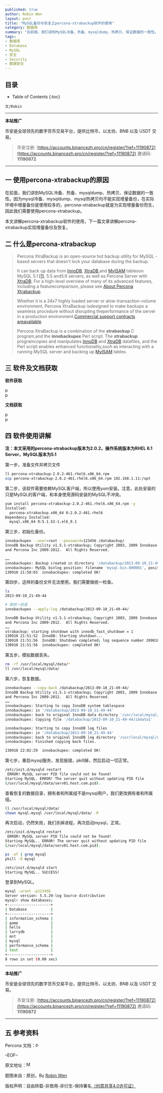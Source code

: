 ```yaml
---
published: true
author: Robin Wen
layout: post
title: "MySQL备份与恢复之percona-xtrabackup软件的使用"
category: 数据库
summary: "在前面，我们讲到MySQL冷备、热备、mysqldump、热拷贝、保证数据的一致性。因为mysql冷备、mysqldump、mysql热拷贝均不能实现增量备份，在实际环境中增量备份是使用较多的，percona-xtrabackup就是为实现增量备份而生，因此我们需要使用percona-xtrabackup。在前面，我们讲到MySQL冷备、热备、mysqldump、热拷贝、保证数据的一致性。因为mysql冷备、mysqldump、mysql热拷贝均不能实现增量备份，在实际环境中增量备份是使用较多的，percona-xtrabackup就是为实现增量备份而生，因此我们需要使用percona-xtrabackup。"
tags:
- 数据库
- Database
- MySQL
- 安全
- Security
- 数据安全
---
```


## 目录 ##

* Table of Contents
{:toc}

`文/Robin`

***

**本站推广**

币安是全球领先的数字货币交易平台，提供比特币、以太坊、BNB 以及 USDT 交易。

> 币安注册: [https://accounts.binancezh.pro/cn/register/?ref=11190872](https://accounts.binancezh.pro/cn/register/?ref=11190872)
> 邀请码: **11190872**

***

## 一 使用percona-xtrabackup的原因 ##

在前面，我们讲到MySQL冷备、热备、mysqldump、热拷贝、保证数据的一致性。因为mysql冷备、mysqldump、mysql热拷贝均不能实现增量备份，在实际环境中增量备份是使用较多的，percona-xtrabackup就是为实现增量备份而生，因此我们需要使用percona-xtrabackup。

本文讲解percona-xtrabackup软件的使用，下一篇文章讲解percona-xtrabackup实现增量备份及恢复。

## 二 什么是percona-xtrabackup ##

> Percona XtraBackup is an open-source hot backup utility for MySQL -based servers that doesn’t lock your database during the backup.
>
> It can back up data from <a href="http://www.percona.com/doc/percona-xtrabackup/2.1/glossary.html#term-innodb" target="_blank">InnoDB</a>, <a href="http://www.percona.com/doc/percona-xtrabackup/2.1/glossary.html#term-xtradb" target="_blank">XtraDB</a>,and <a href="http://www.percona.com/doc/percona-xtrabackup/2.1/glossary.html#term-myisam" target="_blank">MyISAM</a> tableson MySQL 5.1 <a href="http://www.percona.com/doc/percona-xtrabackup/2.1/#n-1" target="_blank">[1]</a>, 5.5 and5.6 servers, as well as Percona Server with <a href="http://www.percona.com/doc/percona-xtrabackup/2.1/glossary.html#term-xtradb" target="_blank">XtraDB</a>. For a high-level overview of many of its advanced features, including a featurecomparison, please see <a href="http://www.percona.com/doc/percona-xtrabackup/2.1/intro.html" target="_blank">About Percona Xtrabackup</a>.
>
> Whether it is a 24x7 highly loaded server or alow-transaction-volume environment, Percona XtraBackup isdesigned to make backups a seamless procedure without disrupting theperformance of the server in a production environment.<a href="http://www.percona.com/services/mysql-support" target="_blank">Commercial support contracts areavailable</a>.
>
> Percona XtraBackup is a combination of the **xtrabackup** C program,and the **innobackupex** Perl script. The **xtrabackup** programcopies and manipulates <a href="http://www.percona.com/doc/percona-xtrabackup/2.1/glossary.html#term-innodb" target="_blank">InnoDB</a> and <a href="http://www.percona.com/doc/percona-xtrabackup/2.1/glossary.html#term-xtradb" target="_blank">XtraDB</a> datafiles, and the Perl script enables enhanced functionality,such as interacting with a running MySQL server and backing up <a href="http://www.percona.com/doc/percona-xtrabackup/2.1/glossary.html#term-myisam" target="_blank">MyISAM</a> tables.

## 三 软件及文档获取 ##

**软件获取**

<a href="http://www.percona.com/software/percona-xtrabackup/downloads" target="_blank"><img src="https://cdn.dbarobin.com/18VTVkQ.jpg" title="percona-xtrabackup" height="16px" width="16px" border="0" alt="percona-xtrabackup" /></a> <br/>
<a href="http://download.csdn.net/detail/wentasy/6638171" target="_blank"><img src="https://cdn.dbarobin.com/BROigUO.jpg" title="percona-xtrabackup" height="16px" width="16px" border="0" alt="percona-xtrabackup" /></a>

**文档获取**

<a href="http://www.percona.com/doc/percona-xtrabackup/2.1/" target="_blank"><img src="https://cdn.dbarobin.com/18VTVkQ.jpg" title="percona-xtrabackup" height="16px" width="16px" border="0" alt="percona-xtrabackup" /></a> <br/>
<a href="http://download.csdn.net/detail/wentasy/6638029" target="_blank"><img src="https://cdn.dbarobin.com/BROigUO.jpg" title="percona-xtrabackup" height="16px" width="16px" border="0" alt="percona-xtrabackup" /></a>

## 四 软件使用讲解 ##

**注：本文采用的percona-xtrabackup版本为2.0.2，操作系统版本为RHEL 6.1 Server，MySQL版本为5.1**

第一步，准备文件并拷贝文件

``` bash
ll percona-xtrabackup-2.0.2-461.rhel6.x86_64.rpm
scp percona-xtrabackup-2.0.2-461.rhel6.x86_64.rpm 192.168.1.11:/opt
```

第二步，该软件需要依赖MySQL客户端，所以使用yum安装。注意，此处安装的只是MySQL的客户端，和本身使用源码安装的MySQL不冲突。

``` bash
yum install percona-xtrabackup-2.0.2-461.rhel6.x86_64.rpm -y
Installed:
  percona-xtrabackup.x86_64 0:2.0.2-461.rhel6
Dependency Installed:
  mysql.x86_64 0:5.1.52-1.el6_0.1
```

第三步，初始化备份。

``` bash
innobackupex --user=root --password=123456 /databackup/
InnoDB Backup Utility v1.5.1-xtrabackup; Copyright 2003, 2009 Innobase Oy
and Percona Inc 2009-2012.  All Rights Reserved.

……
innobackupex: Backup created in directory '/databackup/2013-09-10_21-49-44'
innobackupex: MySQL binlog position: filename 'mysql-bin.000001', position 7312
130910 21:50:03  innobackupex: completed OK!
```

第四步，这样的备份文件无法使用，我们需要做统一检查。

``` bash
ls
2013-09-10_21-49-44

# 做统一检查
innobackupex --apply-log /databackup/2013-09-10_21-49-44/

InnoDB Backup Utility v1.5.1-xtrabackup; Copyright 2003, 2009 Innobase Oy
and Percona Inc 2009-2012.  All Rights Reserved.
……
xtrabackup: starting shutdown with innodb_fast_shutdown = 1
130910 21:51:52  InnoDB: Starting shutdown...
130910 21:51:56  InnoDB: Shutdown completed; log sequence number 2098188
130910 21:51:56  innobackupex: completed OK!
```

第五步，模拟数据丢失。

``` bash
rm -rf /usr/local/mysql/data/*
ll /usr/local/mysql/data/
```

第六步，恢复数据。

``` bash
innobackupex --copy-back /databackup/2013-09-10_21-49-44/
InnoDB Backup Utility v1.5.1-xtrabackup; Copyright 2003, 2009 Innobase Oy
and Percona Inc 2009-2012.  All Rights Reserved.
……
innobackupex: Starting to copy InnoDB system tablespace
innobackupex: in '/databackup/2013-09-10_21-49-44'
innobackupex: back to original InnoDB data directory '/usr/local/mysql/data'
innobackupex: Copying file '/databackup/2013-09-10_21-49-44/ibdata1'

innobackupex: Starting to copy InnoDB log files
innobackupex: in '/databackup/2013-09-10_21-49-44'
innobackupex: back to original InnoDB log directory '/usr/local/mysql/data'
innobackupex: Finished copying back files.

130910 22:02:29  innobackupex: completed OK!
```

第七步，重启mysql服务，发现报错，pkill掉，然后启动一切正常。

``` bash
/etc/init.d/mysqld restart
 ERROR! MySQL server PID file could not be found!
Starting MySQL. ERROR! The server quit without updating PID file
(/usr/local/mysql/data/serv01.host.com.pid).
```

查看恢复的数据目录，拥有者和所属组不是mysql用户，我们更改拥有者和所属组。
``` bash
ll /usr/local/mysql/data/
chown mysql.mysql /usr/local/mysql/data/ -R
```

再次启动，仍然失败，我们杀掉进程，再次启动mysql，正常。

``` bash
/etc/init.d/mysqld restart
 ERROR! MySQL server PID file could not be found!
Starting MySQL.. ERROR! The server quit without updating PID file
(/usr/local/mysql/data/serv01.host.com.pid).

ps -ef | grep mysql
pkill -9 mysql

/etc/init.d/mysqld start
Starting MySQL.. SUCCESS!
```

登录到MySQL。

``` bash
mysql -uroot -p123456
Server version: 5.5.29-log Source distribution
mysql> show databases;
+--------------------+
| Database           |
+--------------------+
| information_schema |
| game               |
| hello              |
| larrydb            |
| mnt                |
| mysql              |
| performance_schema |
| test               |
+--------------------+
8 rows in set (0.00 sec)

```

***

**本站推广**

币安是全球领先的数字货币交易平台，提供比特币、以太坊、BNB 以及 USDT 交易。

> 币安注册: [https://accounts.binancezh.pro/cn/register/?ref=11190872](https://accounts.binancezh.pro/cn/register/?ref=11190872)
> 邀请码: **11190872**

***

## 五 参考资料 ##

Percona 文档：<a href="http://www.percona.com/doc/percona-xtrabackup/2.1/" target="_blank"><img src="https://cdn.dbarobin.com/18VTVkQ.jpg" title="percona-xtrabackup" height="16px" width="16px" border="0" alt="percona-xtrabackup" /></a>

–EOF–

原文地址：<a href="" target="_blank"><img src="https://cdn.dbarobin.com/BROigUO.jpg" title="MySQL备份与恢复之percona-xtrabackup软件的使用" height="16px" width="16px" border="0" alt="MySQL备份与恢复之percona-xtrabackup软件的使用" /></a>

题图来自：原创，By <a href="https://dbarobin.com/" target="_blank">Robin Wen</a>

版权声明：自由转载-非商用-非衍生-保持署名<a href="http://creativecommons.org/licenses/by-nc-nd/4.0/deed.zh" target="_blank">（创意共享4.0许可证）</a>
